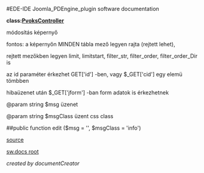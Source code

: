 #EDE-IDE Joomla_PDEngine_plugin
software documentation

**class:[PvoksController](../PvoksController.md)**



módosítás képernyő

fontos: a képernyőn MINDEN tábla mező legyen rajta (rejtett lehet),

rejtett mezőkben legyen limit, limitstart, filter_str, filter_order, filter_order_Dir is

az id paraméter érkezhet GET['id'] -ben, vagy $_GET['cid'] egy elemü tömbben

hibaüzenet után $_GET['jform'] -ban form adatok is érkezhetnek

@param string $msg üzenet

@param string $msgClass üzent css class

##public function edit ($msg = '', $msgClass = 'info') 


[source](../../../admin/controllers/controller.php)

[sw.docs root](../)

*created by documentCreator*

